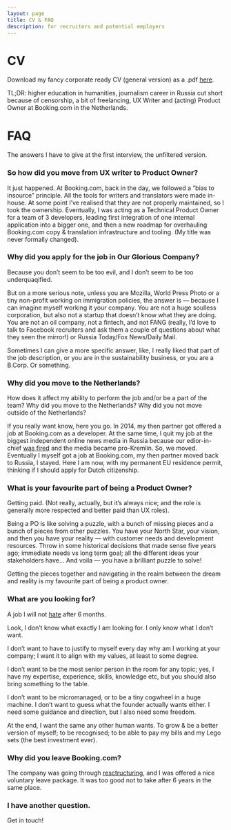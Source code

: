 ```yaml
---
layout: page
title: CV & FAQ
description: for recruiters and potential employers
---
```


# CV
Download my fancy corporate ready CV (general version) as a .pdf [here](/assets/files/CV2021.pdf).

TL;DR: higher education in humanities, journalism career in Russia cut short because of censorship, a bit of freelancing, UX Writer and (acting) Product Owner at Booking.com in the Netherlands.

# FAQ
The answers I have to give at the first interview, the unfiltered version.

### So how did you move from UX writer to Product Owner?
It just happened. At Booking.com, back in the day, we followed a “bias to insource” principle. All the tools for writers and translators were made in-house. At some point I’ve realised that they are not properly maintained, so I took the ownership.  Eventually, I was acting as a Technical Product Owner for a team of 3 developers, leading first integration of one internal application into a bigger one, and then a new roadmap for overhauling Booking.com copy & translation infrastructure and tooling. (My title was never formally changed).

### Why did you apply for the job in Our Glorious Company?
Because you don’t seem to be too evil, and I don’t seem to be too underquaqified.

But  on a more serious note, unless you are Mozilla, World Press Photo or a tiny non-profit working on immigration policies, the answer is — because I can imagine myself working it your company. You are not a huge soulless corporation, but also not a startup that doesn’t know what they are doing. You are not an oil company, not a  fintech, and not FANG (really, I’d love to talk to Facebook recruiters and ask them a couple of questions about what they seen the mirror!) or Russia Today/Fox News/Daily Mail. 

Sometimes I can give a more specific answer, like, I really liked that part of the job description, or you are in the sustainability business, or you are a B.Corp.  Or something.

### Why did you move to the Netherlands?
How does it affect my ability to perform the job and/or be a part of the team? Why did you move to the Netherlands? Why did you not move outside of the Netherlands?

If you really want know, here you go.  In 2014, my then partner got offered a job at Booking.com as a developer. At the same time, I quit my job at the biggest independent online news media in Russia because our edior-in-chief [was fired](https://www.newyorker.com/news/daily-comment/putin-moves-against-the-press) and the media became pro-Kremlin. So, we moved. Eventually I myself got a job at Booking.com, my then partner moved back to Russia, I stayed. Here I am now, with my permanent EU residence permit, thinking if I should apply for Dutch citizenship.


### What is your favourite part of being a Product Owner?
Getting paid. (Not really, actually, but it’s always nice; and the role is generally more respected and better paid than UX roles).

Being a PO is like solving a puzzle, with a bunch of missing pieces and a bunch of pieces from other puzzles. You have your North Star, your vision, and then you have your reality — with customer needs and development resources. Throw in some historical decisions that made sense five years ago; immediate needs vs long term goal; all the different ideas your stakeholders have… And voila — you have a brilliant puzzle to solve!

Getting the pieces together and navigating in the realm between the dream and reality is my favourite part of being a product owner.

### What are you looking for?
A job I will not [hate](https://theconversation.com/melly-shum-hates-her-job-but-europeans-love-this-work-by-canadian-artist-ken-lum-149120) after 6 months. 

Look, I don’t know what exactly I am looking for. I only know what I don’t want.  

I don’t want to have to justify to myself every day why am I working at your company; I want it to align with my values, at least to some degree. 

I don’t want to be the most senior person in the room for any topic; yes, I have my expertise, experience, skills, knowledge etc, but you should also bring something to the table.  

I don’t want to be micromanaged, or to be a tiny  cogwheel in a huge machine. I don’t want to guess what the founder actually wants either. I need some guidance and direction, but I also need some freedom.

At the end, I want the same any other human wants. To grow & be a better version of myself; to be recognised; to be able to pay my bills and my Lego sets (the best investment ever).

### Why did you leave Booking.com?

The company was going through [resctructuring](https://skift.com/2020/08/04/booking-com-restructuring-will-pare-its-workforce-by-up-to-25-percent/), and I was offered a nice voluntary leave package. It was too good not to take after 6 years in the same place. 

### I have another question.

Get in touch!